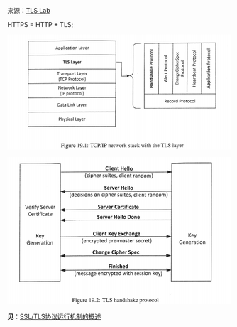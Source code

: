 来源：[TLS Lab](https://seedsecuritylabs.org/Labs_16.04/Crypto/Crypto_TLS/)

HTTPS = HTTP + TLS;

![image-20200820090301908](TLS.assets/image-20200820090301908.png)

![image-20200820090351791](TLS.assets/image-20200820090351791.png)

**见**：[SSL/TLS协议运行机制的概述](https://www.ruanyifeng.com/blog/2014/02/ssl_tls.html)